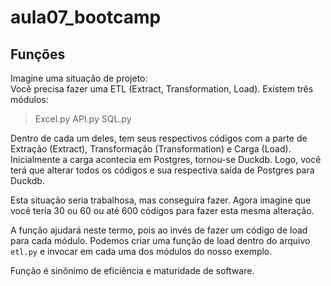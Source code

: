 # aula07_bootcamp

## Funções

Imagine uma situação de projeto: <br>
Você precisa fazer uma ETL (Extract, Transformation, Load).
Existem três módulos:
> Excel.py
> API.py
> SQL.py

Dentro de cada um deles, tem seus respectivos códigos com a parte de Extração (Extract), Transformação (Transformation) e Carga (Load). Inicialmente a carga acontecia em Postgres, tornou-se Duckdb. 
Logo, você terá que alterar todos os códigos e sua respectiva saída de Postgres para Duckdb.

Esta situação seria trabalhosa, mas conseguira fazer. Agora imagine que você teria 30 ou 60 ou até 600 códigos para fazer esta mesma alteração.

A função ajudará neste termo, pois ao invés de fazer um código de load para cada módulo. Podemos criar uma função de load dentro do arquivo ```etl.py``` e invocar em cada uma dos módulos do nosso exemplo.

Função é sinônimo de eficiência e maturidade de software.

